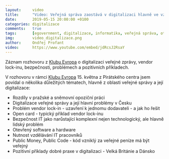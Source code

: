 ```yaml
---
layout:     video
title:      "Video: Veřejná správa zaostává v digitalizaci hlavně ve vztahu k občanům"
date:       2019-05-15 20:00:00 +0100
categories: digitalizace
comments:   true
tags:       [egovernment, digitalizace, informatika, veřejná správa, otevřený software, bezpečnost, otevřený hardware]
img:        video_digitalizace.png
author:     Ondřej Profant
video:      https://www.youtube.com/embed/jdRcsJ2RsaY
---
```


Záznam rozhovoru z [Klubu Evropa](https://www.facebook.com/events/290126941922266/) o digitalizaci veřejné zprávy, vendor lock-inu, bezpečnosti, problémech a pozitivních příkladech.


<!--more-->

V rozhovoru v rámci [Klubu Evropa](https://www.facebook.com/events/290126941922266/) 15. května z Pirátského centra jsem povídal o několika důležitých tématech, hlavně z oblasti veřejné správy a její digitalizace:
* Rozdíly v pražské a sněmovní opoziční práci
* Digitalizace veřejné správy a její hlavní problémy v Česku
* Problém vendor lock-in - uzavření k jednomu dodavateli - a jak ho řešit
* Open card - typický příklad vendor lock-inu
* Bezpečnost IT jako narůstající komplexní nejen technologický, ale hlavně lidský problém
* Otevřený software a hardware
* Nutnost vzdělávání IT pracovníků
* Public Money, Public Code - kód vzniklý za veřejné peníze má být veřejný
* Pozitivní příklady dobré praxe v digitalizaci - Velká Británie a Dánsko

<!---
- Rozdíly pražské a celostátní politiky
  ○ PS - výrazně lepší prostředky pro opozici; experty; na magistrátu nebyly prostředky na dopracování koncepcí
- Digitalizace
  ○ Digitalizace není vytvoření IT systémů 4:00
  ○  Digitalizace je o procesech - jak fungují úřadnící, jak fungují  občané
  ○ Veřejná správa zaostává v digitalizaci hlavně ve vztahu k občanům
  ○ Úřady digitalizují hlavně interně - 5:00 - aby se ulehčila práce úředníků
  ○ Nemyslí se na koncové občany, chybí přístupnost systémů zvenku a jejich provázanost
  ○ Vize je populární, je je v programovém prohlášení vlády; realizace utíká skrz prsty, řeší se pouze vnitřní problémy úřadu a to ještě nedostatečně
- Vendor lock-in
  ○ Uzamčení k jednomu dodavateli
  ○ Úřad není schopen přejít ke konkurenci - buď neexistuje nebo to není možné
  ○ Dodavatel drží know how, zpětnou kompatibilitu, úřad neumí ani vyspecifikovat novou zákazku - 8:00
  ○ Konkurence nemůže vyrůst, protože 1 firma dodává všem úřadům
- Open card
  ○ Vendor lock-in - technické a právní kličky
  ○ Úřad je neschopný dělat důstojného partnera dodavateli
  ○ Úředníci nevěděli co potřebují
  ○ Úřadnebyl schopnýá převzít data z inforamčního systému
  ○ Licence - omezený počet, za každou navíc se platilo
  ○ Zrušené karty měli platně alokované licence
  ○ Náhrada apírovými kupony - vše co potřebujete 14:00
- Problémy digitalzace
  ○ Nejvyšší politické vedení a jeho ochota reaálně prsoazovat důležité věci - uchopit to celkově - pevná vize! Náš premiér používá notýsek
  ○ Vnitřní personál musí být klvalifikovaný, aby mohl budovat partnerství - musíte vědět, jakou práci vám ušetří, jakou službu očekávat
    § Nepoužitelné systémy byly úřžedníky pčřevzaty
  ○ Vendor lock-in
    § Řešením je svobodný software - garantuje držiteli, že bude mít zdrojový kód - ví co se v softwaru děje; může SW upravovat
    § Při drobných úpravách vám může dodavatel naúčtovat jakoukoliv částku a vy nevíte, zda je vůbec adekvátní 19:00
    § Open source - každý kdo má android má open source, většina serverů je OS
    § I komerční svět bojuje s vendor lock-inem a zjišťuje že OS je řešením
    § OS prostředí je zdravější ke konkurenci - 21:00
    § Nevýhoda - veřejná správa si to není schopná řešit sama - potřebuje dodavatele, který SW nasadí a bude poskytovat podporu - chybí dodadvatelů OS
    § Tržní prostředí - soutěž - konkurence
- Jak dneska postupovat?
  ○ Eduakce lidí - 24:00 inforamtici se toho bojí - přeložili jsme PMPC - co je to vendor lock-in
  ○ Digitální česko - říká, že VLI je špatně, neřeší, jak to spravit
  ○ Vláda sama pořád schvaluje špatné zakázky - "jinak to nejde", pokračování zajetých kolejí
  ○ Akční plán
    § Praktické příklady dobré praxe
- Bezpečnost 27:00
  ○ OS má výhodu, že se dá nezávisle auditovat
  ○ Důvěra se zakládá na tom, že si ji člověk může ověřit
  ○ SW a HW přes kterou tečou veškeré inforamce a my přesně nevíme jak fungují! 29:00
  ○ Bezpečnostní problémy jsou čím dál tím významější, protože informační systémy ovlivňují čím dál tím více věcí; přenášejí se tam agendy; je tam více inforamcí, jsou cenější, o čím dál tím více lidech
  ○ Data o miliardě jednotlivců jsou extrémně cenná pro marketing
  ○ SW není to jediné, je tam i HW, který také může být uzavřený blackbox - může tam být další způsob komunikace o kterém ani nevíme
  ○ Potřebujeme mít možnost HW auditovat
  ○ Kritická infrastruktura musí být open hardware aby ji každý mohl analyzovat; vyráběný pod kontrolou na evropském území
  ○ Bezpečnost je extrémně komplexní:
    § Je to O procesech, nejčastější jsou lidské chyby
    § Velké kyberútoky byly způsobené sociálním inženýrstvím
    § Staré IT systémy jsou nezabaezpečitelné 35:00 - nelze řešit bezpečnost
    § Technologicky, lidká stránka, fyzická stránka
      □ Hlavní únik dat byl přes síť která vedla přes veřejnou chodbu 36:00
    § Bezpečnost se vždy řeší až když se stane problém
- Digitalizace je komplexní problém
  ○ Na co jsou úředníci zvyklí
  ○ Bezpečnost
- Dánsko je 1. OECD v digitalizaci - důchod je třeba vyřídit online, na úřadě to kdyžtak vyřeší, nabídnou kurz, využíjí pak výhody internetu
- Velká Británie - chtěli ušetřit na IT, sestavili špičkový tým a se zadáním vymyslete jak na to, příští rok škrtáme 20 % ve financích na IT 40:00
  ○ Co nejjednušší stránky
  ○ Autdit IT na ministerstvech, proč používat drahé komponenty
  ○ Když bránil zákon, zákon se změnil
- V česku se ministerstva vymlouvají na zákony
  ○ Nemůžeme poslat notifikaci, protože nám to zákon nenařizuje - bylo by to plýtvání veřejnými prostředky
  ○ Ministerstva si to sami komplikují aby nemuseli nic dělat
  ○ Je třeba vytvrat a uddržet směr! Nezačínat od 0, přinášet konstruktivnější politiku
EU volby jsou důležité, eu přináší spoustu důležité legislativy, díky ní máme základ pro další digitalizaci (eObčanka)

-->
